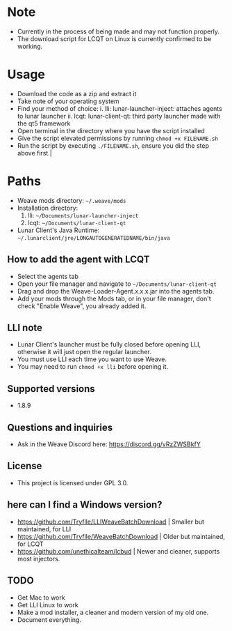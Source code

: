 # Note
- Currently in the process of being made and may not function properly.
- The download script for LCQT on Linux is currently confirmed to be working.
# Usage
- Download the code as a zip and extract it
- Take note of your operating system
- Find your method of choice:
  i. lli: lunar-launcher-inject: attaches agents to lunar launcher
  ii. lcqt: lunar-client-qt: third party launcher made with the qt5 framework
- Open terminal in the directory where you have the script installed
- Give the script elevated permissions by running `chmod +x FILENAME.sh`
- Run the script by executing `./FILENAME.sh`, ensure you did the step above first.|


# Paths
- Weave mods directory: `~/.weave/mods`
- Installation directory: 
  1. lli: `~/Documents/lunar-launcher-inject`
  2. lcqt: `~/Documents/lunar-client-qt`
- Lunar Client's Java Runtime: `~/.lunarclient/jre/LONGAUTOGENERATEDNAME/bin/java`
## How to add the agent with LCQT
- Select the agents tab
- Open your file manager and navigate to `~/Documents/lunar-client-qt`
- Drag and drop the Weave-Loader-Agent.x.x.x.jar into the agents tab.
- Add your mods through the Mods tab, or in your file manager, don't check "Enable Weave", you already added it.
## LLI note
- Lunar Client's launcher must be fully closed before opening LLI, otherwise it will just open the regular launcher.
- You must use LLI each time you want to use Weave.
- You may need to run `chmod +x lli` before opening it.
## Supported versions
- 1.8.9
## Questions and inquiries
- Ask in the Weave Discord here: https://discord.gg/vRzZWSBkfY
## License
- This project is licensed under GPL 3.0.
## here can I find a Windows version?
- https://github.com/Tryflle/LLIWeaveBatchDownload | Smaller but maintained, for LLI
- https://github.com/Tryflle/WeaveBatchDownload | Older but maintained, for LCQT
- https://github.com/unethicalteam/lcbud | Newer and cleaner, supports most injectors.
## TODO
- Get Mac to work
- Get LLI Linux to work
- Make a mod installer, a cleaner and modern version of my old one.
- Document everything.
